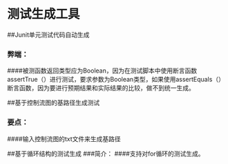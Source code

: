 # 测试生成工具





##Junit单元测试代码自动生成
### 弊端：
####被测函数返回类型应为Boolean，因为在测试脚本中使用断言函数assertTrue（）进行测试，要求参数为Boolean类型，如果使用assertEquals（）断言函数，因为要进行预期结果和实际结果的比较，做不到统一生成。

##基于控制流图的基路径生成测试
### 要点：
####输入控制流图的txt文件来生成基路径

##基于循环结构的测试生成
###简介：
####支持对for循环的测试生成。